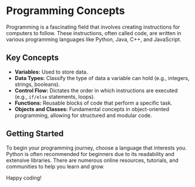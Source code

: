 # Programming Concepts

Programming is a fascinating field that involves creating instructions for computers to follow. These instructions, often called code, are written in various programming languages like Python, Java, C++, and JavaScript.

## Key Concepts

*   **Variables:** Used to store data.
*   **Data Types:** Classify the type of data a variable can hold (e.g., integers, strings, booleans).
*   **Control Flow:** Dictates the order in which instructions are executed (e.g., `if/else` statements, loops).
*   **Functions:** Reusable blocks of code that perform a specific task.
*   **Objects and Classes:** Fundamental concepts in object-oriented programming, allowing for structured and modular code.

## Getting Started

To begin your programming journey, choose a language that interests you. Python is often recommended for beginners due to its readability and extensive libraries. There are numerous online resources, tutorials, and communities to help you learn and grow.

Happy coding!

